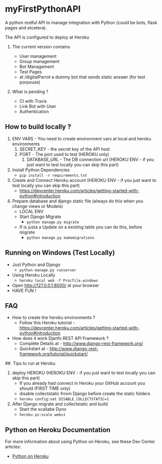 myFirstPythonAPI
==================

A python restful API to manage integration with Python (could be bots, flask pages and etcetera).

The API is configured to deploy at Heroku

1. The current version contains
   * User management
   * Group management
   * Bot Management
   * Test Pages
   * at /digitalParrot a dummy bot that sends static answer (for test porpouse)


2. What is pending ?
   * CI with Travis
   * Link Bot with User
   * Authentication

## How to build locally ?
1.  ENV VARS - You need to create environment vars at local and heroku environments
    1. SECRET_KEY - the secret key of the API host
    2. PORT - The port used to test (HEROKU only)
        1. DATABASE_URL - The DB connection url (HEROKU ENV - if you just want to test locally you can skip this part)
2. Install Python Dependencies
      * ``` pip install -r requirements.txt ```
3. Create and Connect Heroku account (HEROKU ENV - if you just want to test locally you can skip this part)
   * https://devcenter.heroku.com/articles/getting-started-with-python#introduction
4. Prepare database and django static file (always do this when you change views or Models)
   * LOCAL ENV
   * Start Django Migrate
      * ``` python manage.py migrate ```
   * If is justa a Update on a existing table you can do this, before migrate
      * ``` python manage.py makemigrations ```

## Running on Windows (Test Locally)
* Just Python and Django
   * ``` python manage.py runserver ```
* Using Heroku Locally
   * ``` heroku local web -f Procfile.windows ```
* Open http://127.0.0.1:8000/ at your browser
* HAVE FUN !

## FAQ
* How to create the heroku environments ?
   * Follow this Heroku tutorial - https://devcenter.heroku.com/articles/getting-started-with-python#introduction
* How does it work Djanfo REST API Framework ?
   * Complete Details at - http://www.django-rest-framework.org/
   * Quickstart at - http://www.django-rest-framework.org/tutorial/quickstart/

##. Tips to run at Heroku
1. deploy HEROKU (HEROKU ENV - if you just want to test locally you can skip this part)
   * If you already had connect in Heroku your GitHub account you should (FIRST TIME only)
   *  disable collectstatic frrom Django before create the static folders
   * ``` heroku config:set DISABLE_COLLECTSTATIC=1 ```
2. After Django migrate and collectstatic and build
   * Start the scallabe Dyno
   * ``` heroku ps:scale web=1 ```

## Python on Heroku Documentation

For more information about using Python on Heroku, see these Dev Center articles:

- [Python on Heroku](https://devcenter.heroku.com/categories/python)
